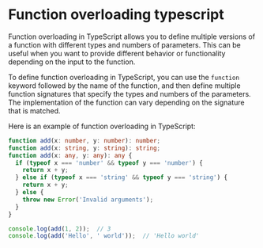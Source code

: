# Function overloading typescript

Function overloading in TypeScript allows you to define multiple versions of a function with different types and numbers of parameters. This can be useful when you want to provide different behavior or functionality depending on the input to the function.

To define function overloading in TypeScript, you can use the `function` keyword followed by the name of the function, and then define multiple function signatures that specify the types and numbers of the parameters. The implementation of the function can vary depending on the signature that is matched.

Here is an example of function overloading in TypeScript:
```typescript
function add(x: number, y: number): number;
function add(x: string, y: string): string;
function add(x: any, y: any): any {
  if (typeof x === 'number' && typeof y === 'number') {
    return x + y;
  } else if (typeof x === 'string' && typeof y === 'string') {
    return x + y;
  } else {
    throw new Error('Invalid arguments');
  }
}

console.log(add(1, 2));  // 3
console.log(add('Hello', ' world'));  // 'Hello world'
```
